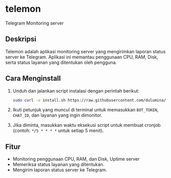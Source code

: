 # telemon
Telegram Monitoring server

## Deskripsi
Telemon adalah aplikasi monitoring server yang mengirimkan laporan status server ke Telegram. Aplikasi ini memantau penggunaan CPU, RAM, Disk, serta status layanan yang ditentukan oleh pengguna.

## Cara Menginstall
1. Unduh dan jalankan script instalasi dengan perintah berikut:
    ```sh
    sudo curl -o install.sh https://raw.githubusercontent.com/dulumina/telemon/refs/heads/main/install.sh && sudo bash install.sh
    ```

2. Ikuti petunjuk yang muncul di terminal untuk memasukkan `BOT_TOKEN`, `CHAT_ID`, dan layanan yang ingin dimonitor.

3. Jika diminta, masukkan waktu eksekusi script untuk membuat cronjob (contoh: `*/5 * * * *` untuk setiap 5 menit).

## Fitur
- Monitoring penggunaan CPU, RAM, dan Disk, Uptime server
- Memeriksa status layanan yang ditentukan.
- Mengirim laporan status server ke Telegram.

